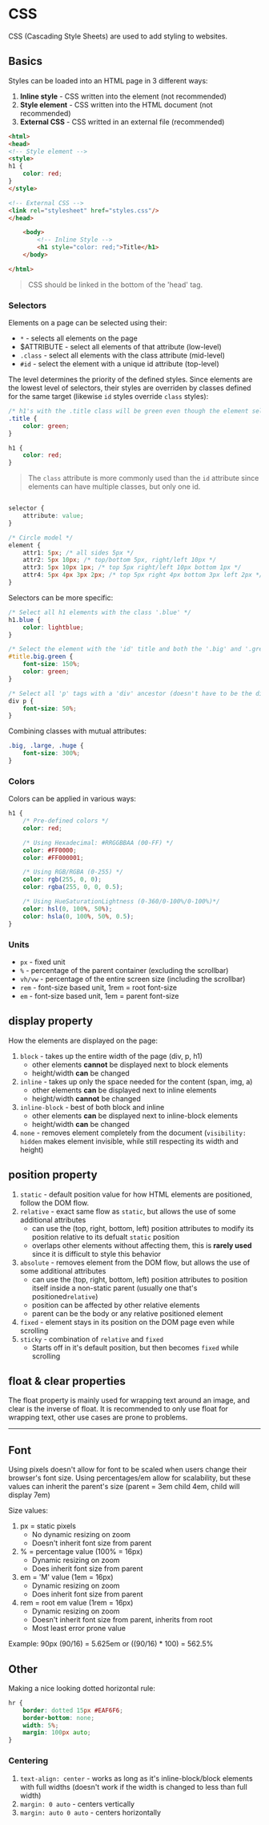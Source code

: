 # CSS

CSS (Cascading Style Sheets) are used to add styling to websites.

## Basics

Styles can be loaded into an HTML page in 3 different ways:

1. **Inline style** - CSS written into the element (not recommended)
1. **Style element** - CSS written into the HTML document (not recommended)
1. **External CSS** - CSS writted in an external file (recommended)

```html
<html>
<head>
<!-- Style element -->
<style>
h1 {
    color: red;
}
</style>

<!-- External CSS -->
<link rel="stylesheet" href="styles.css"/>
</head>

    <body>
        <!-- Inline Style -->
        <h1 style="color: red;">Title</h1>
    </body>

</html>
```

> CSS should be linked in the bottom of the 'head' tag.

### Selectors

Elements on a page can be selected using their:

* `*` - selects all elements on the page
* $ATTRIBUTE - select all elements of that attribute (low-level)
* `.class` - select all elements with the class attribute (mid-level)
* `#id` - select the element with a unique id attribute (top-level)

The level determines the priority of the defined styles. Since elements
are the lowest level of selectors, their styles are overriden by classes
defined for the same target (likewise `id` styles override `class` styles):

```css
/* h1's with the .title class will be green even though the element selector is defined after the class. */
.title {
    color: green;
}

h1 {
    color: red;
}
```

> The `class` attribute is more commonly used than the `id` attribute since
elements can have multiple classes, but only one id.

```css

selector {
    attribute: value;
}

/* Circle model */
element {
    attr1: 5px; /* all sides 5px */
    attr2: 5px 10px; /* top/bottom 5px, right/left 10px */
    attr3: 5px 10px 1px; /* top 5px right/left 10px bottom 1px */
    attr4: 5px 4px 3px 2px; /* top 5px right 4px bottom 3px left 2px */
}
```

Selectors can be more specific:

```css
/* Select all h1 elements with the class '.blue' */
h1.blue {
    color: lightblue;
}

/* Select the element with the 'id' title and both the '.big' and '.green' classes. */
#title.big.green {
    font-size: 150%;
    color: green;
}

/* Select all 'p' tags with a 'div' ancestor (doesn't have to be the direct parent!) */
div p {
    font-size: 50%;
}
```

Combining classes with mutual attributes:

```css
.big, .large, .huge {
    font-size: 300%;
}
```

### Colors

Colors can be applied in various ways:

```css
h1 {
    /* Pre-defined colors */
    color: red;

    /* Using Hexadecimal: #RRGGBBAA (00-FF) */
    color: #FF0000;
    color: #FF000001;

    /* Using RGB/RGBA (0-255) */
    color: rgb(255, 0, 0);
    color: rgba(255, 0, 0, 0.5);

    /* Using HueSaturationLightness (0-360/0-100%/0-100%)*/
    color: hsl(0, 100%, 50%);
    color: hsla(0, 100%, 50%, 0.5);
}
```

### Units

* `px` - fixed unit
* `%` - percentage of the parent container (excluding the scrollbar)
* `vh/vw` - percentage of the entire screen size (including the scrollbar)
* `rem` - font-size based unit, 1rem = root font-size
* `em` - font-size based unit, 1em = parent font-size

## display property

How the elements are displayed on the page:

1. `block` - takes up the entire width of the page (div, p, h1)
    * other elements **cannot** be displayed next to block elements
    * height/width **can** be changed
1. `inline` - takes up only the space needed for the content (span, img, a)
    * other elements **can** be displayed next to inline elements
    * height/width **cannot** be changed
1. `inline-block` - best of both block and inline
    * other elements **can** be displayed next to inline-block elements
    * height/width **can** be changed
1. `none` - removes element completely from the document (`visibility: hidden` makes element invisible, while still respecting its width and height)

## position property

1. `static` - default position value for how HTML elements are positioned, follow the DOM flow.
1. `relative` - exact same flow as `static`, but allows the use of some additional attributes 
    * can use the (top, right, bottom, left) position attributes to modify its position relative to its defualt `static` position
    * overlaps other elements without affecting them, this is **rarely used** since it is difficult to style this behavior
1. `absolute` - removes element from the DOM flow, but allows the use of some additional attributes
    * can use the (top, right, bottom, left) position attributes to position itself inside a non-static parent (usually one that's positioned`relative`)
    * position can be affected by other relative elements
    * parent can be the body or any relative positioned element
1. `fixed` - element stays in its position on the DOM page even while scrolling
1. `sticky` - combination of `relative` and `fixed`
    * Starts off in it's default position, but then becomes `fixed` while scrolling

## float & clear properties

The float property is mainly used for wrapping text around an image, and clear is the inverse of float. It is recommended to only use float for wrapping text,
other use cases are prone to problems.

---

## Font

Using pixels doesn't allow for font to be scaled when users change their browser's font size. Using percentages/em allow for scalability, but these values can inherit
the parent's size (parent = 3em child 4em, child will display 7em)

Size values:

1. px = static pixels
    * No dynamic resizing on zoom
    * Doesn't inherit font size from parent
1. % = percentage value (100% = 16px)
    * Dynamic resizing on zoom
    * Does inherit font size from parent
1. em = 'M' value (1em = 16px)
    * Dynamic resizing on zoom
    * Does inherit font size from parent
1. rem = root em value (1rem = 16px)
    * Dynamic resizing on zoom
    * Doesn't inherit font size from parent, inherits from root
    * Most least error prone value

Example: 90px (90/16) = 5.625em or  ((90/16) * 100) = 562.5%

## Other

Making a nice looking dotted horizontal rule:

```css
hr {
    border: dotted 15px #EAF6F6;
    border-bottom: none;
    width: 5%;
    margin: 100px auto;
}
```

### Centering

1. `text-align: center` - works as long as it's inline-block/block elements with full widths (doesn't work if the width is changed to less than full width)
1. `margin: 0 auto` - centers vertically
1. `margin: auto 0 auto` - centers horizontally
